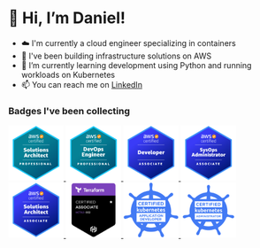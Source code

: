 # 👋 Hi, I’m Daniel!

- ☁️ I'm currently a cloud engineer specializing in containers
- 🔭 I've been building infrastructure solutions on AWS
- 🌱 I’m currently learning development using Python and running workloads on Kubernetes
- 📫 You can reach me on [LinkedIn](https://www.linkedin.com/in/danieltle/)

### Badges I've been collecting
<a href="https://www.credly.com/badges/5883ec2a-4046-4a5e-a0e3-714e63b4cb82/public_url">
  <img src="./images/AWS-SAP.png" alt="AWS Solutions Architect Professional" style="width:100px;height:100px;">
</a>

<a href="https://www.credly.com/badges/199dae5a-ea4c-4dfe-9c61-cc5e6c32235e/public_url">
  <img src="./images/AWS-DOP.png" alt="AWS DevOps Engineer Professional" style="width:100px;height:100px;">
</a>

<a href="https://www.credly.com/badges/d18d2033-e1c3-4907-939d-0a8d2e77daf8/public_url">
  <img src="./images/AWS-DA.png" alt="AWS Developer Associate" style="width:100px;height:100px;">
</a>

<a href="https://www.credly.com/badges/d71dbb71-0a12-42a3-ada0-ba321e5b6289/public_url">
  <img src="./images/AWS-SOA.png" alt="AWS SysOps Associate" style="width:100px;height:100px;">
</a>

<a href="https://www.credly.com/badges/53337219-d848-45b5-989d-1aabb9c5f369/public_url">
  <img img src="./images/AWS-SAA.png" alt="AWS Solutions Architect Associate" style="width:100px;height:100px;">
</a>

<a href="https://www.credly.com/badges/d195333a-096c-413a-aa6c-24a385283c4f/public_url">
  <img img src="./images/HCP-TFA.png" alt="AWS Solutions Architect Associate" style="width:100px;height:100px;">
</a>

<a href="https://www.credly.com/badges/e9e52733-9486-4d05-b9f6-bc16f28b012f/public_url">
  <img img src="./images/CKAD.png" alt="Certified Kubernetes Application Developer" style="width:100px;height:100px;">
</a>
<a href="https://www.credly.com/badges/cde2e9cb-5e11-4a2a-be72-1b602cb4aa6f/public_url">
  <img img src="./images/CKA.png" alt="Certified Kubernetes Administrator" style="width:100px;height:100px;">
</a>

